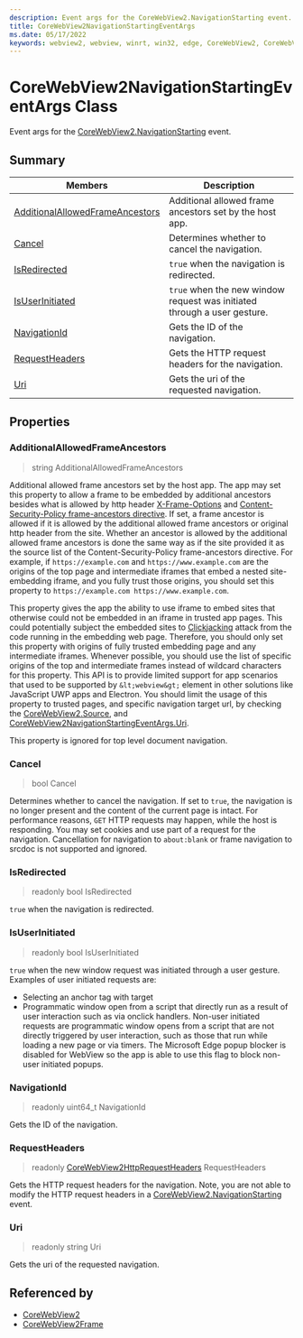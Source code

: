```yaml
---
description: Event args for the CoreWebView2.NavigationStarting event.
title: CoreWebView2NavigationStartingEventArgs
ms.date: 05/17/2022
keywords: webview2, webview, winrt, win32, edge, CoreWebView2, CoreWebView2Controller, browser control, edge html, CoreWebView2NavigationStartingEventArgs
---
```


# CoreWebView2NavigationStartingEventArgs Class



Event args for the [CoreWebView2.NavigationStarting](corewebview2.md#navigationstarting) event.

## Summary

Members|Description
--|--
[AdditionalAllowedFrameAncestors](#additionalallowedframeancestors) | Additional allowed frame ancestors set by the host app.
[Cancel](#cancel) | Determines whether to cancel the navigation.
[IsRedirected](#isredirected) | `true` when the navigation is redirected.
[IsUserInitiated](#isuserinitiated) | `true` when the new window request was initiated through a user gesture.
[NavigationId](#navigationid) | Gets the ID of the navigation.
[RequestHeaders](#requestheaders) | Gets the HTTP request headers for the navigation.
[Uri](#uri) | Gets the uri of the requested navigation.

## Properties

### AdditionalAllowedFrameAncestors

>  string AdditionalAllowedFrameAncestors

Additional allowed frame ancestors set by the host app.
The app may set this property to allow a frame to be embedded by additional ancestors besides what is allowed by http header [X-Frame-Options](https://developer.mozilla.org/docs/Web/HTTP/Headers/X-Frame-Options) and [Content-Security-Policy frame-ancestors directive](https://developer.mozilla.org/docs/Web/HTTP/Headers/Content-Security-Policy/frame-ancestors).
If set, a frame ancestor is allowed if it is allowed by the additional allowed frame ancestors or original http header from the site.
Whether an ancestor is allowed by the additional allowed frame ancestors is done the same way as if the site provided it as the source list of the Content-Security-Policy frame-ancestors directive.
For example, if `https://example.com` and `https://www.example.com` are the origins of the top page and intermediate iframes that embed a nested site-embedding iframe, and you fully trust those origins, you should set this property to `https://example.com https://www.example.com`.

This property gives the app the ability to use iframe to embed sites that otherwise could not be embedded in an iframe in trusted app pages.
This could potentially subject the embedded sites to [Clickjacking](https://wikipedia.org/wiki/Clickjacking) attack from the code running in the embedding web page. Therefore, you should only set this property with origins of fully trusted embedding page and any intermediate iframes.
Whenever possible, you should use the list of specific origins of the top and intermediate frames instead of wildcard characters for this property.
This API is to provide limited support for app scenarios that used to be supported by `&lt;webview&gt;` element in other solutions like JavaScript UWP apps and Electron.
You should limit the usage of this property to trusted pages, and specific navigation target url, by checking the [CoreWebView2.Source](corewebview2.md#source), and [CoreWebView2NavigationStartingEventArgs.Uri](corewebview2navigationstartingeventargs.md#uri).

This property is ignored for top level document navigation.

### Cancel

>  bool Cancel

Determines whether to cancel the navigation.
If set to `true`, the navigation is no longer present and the content of the current page is intact. For performance reasons, `GET` HTTP requests may happen, while the host is responding. You may set cookies and use part of a request for the navigation. Cancellation for navigation to `about:blank` or frame navigation to srcdoc is not supported and ignored.

### IsRedirected

> readonly  bool IsRedirected

`true` when the navigation is redirected.

### IsUserInitiated

> readonly  bool IsUserInitiated

`true` when the new window request was initiated through a user gesture.
Examples of user initiated requests are:
- Selecting an anchor tag with target
- Programmatic window open from a script that directly run as a result of user interaction such as via onclick handlers.
Non-user initiated requests are programmatic window opens from a script that are not directly triggered by user interaction, such as those that run while loading a new page or via timers.
The Microsoft Edge popup blocker is disabled for WebView so the app is able to use this flag to block non-user initiated popups.

### NavigationId

> readonly  uint64_t NavigationId

Gets the ID of the navigation.

### RequestHeaders

> readonly  [CoreWebView2HttpRequestHeaders](corewebview2httprequestheaders.md) RequestHeaders

Gets the HTTP request headers for the navigation.
Note, you are not able to modify the HTTP request headers in a [CoreWebView2.NavigationStarting](corewebview2.md#navigationstarting) event.

### Uri

> readonly  string Uri

Gets the uri of the requested navigation.






## Referenced by

- [CoreWebView2](corewebview2.md)
- [CoreWebView2Frame](corewebview2frame.md)
